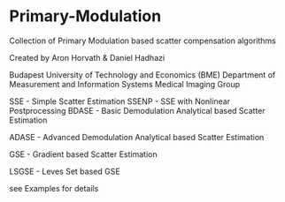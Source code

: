 # Primary-Modulation
Collection of Primary Modulation based scatter compensation algorithms

Created by Aron Horvath & Daniel Hadhazi

Budapest University of Technology and Economics (BME)
Department of Measurement and Information Systems
Medical Imaging Group

SSE   - Simple Scatter Estimation
SSENP - SSE with Nonlinear Postprocessing
BDASE - Basic Demodulation Analytical based Scatter Estimation

ADASE - Advanced Demodulation Analytical based Scatter Estimation

GSE   - Gradient based Scatter Estimation

LSGSE - Leves Set based GSE

see Examples for details
